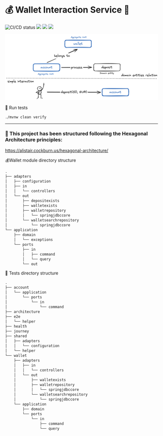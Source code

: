 # 💰 Wallet Interaction Service 💸

![CI/CD status](https://github.com/erickgualpa/wallet-interaction-service/actions/workflows/maven.yml/badge.svg)
[![](https://img.shields.io/badge/Spring%20Boot%20Version-3.4.5-blue)](/pom.xml)
[![](https://img.shields.io/badge/Java%20Version-21-blue)](/pom.xml)
[![](https://img.shields.io/badge/Kotlin%20Version-2.0.0-blue)](/pom.xml)

![wallet-interaction-service](etc/wallet-interaction-service.png)

🧪 Run tests
<br>

```shell script
./mvnw clean verify
```

---

### 📣 This project has been structured following the Hexagonal Architecture principles:

https://alistair.cockburn.us/hexagonal-architecture/

[//]: # (Directory tree below was generated using 'tree -d' command in the 'src/main/kotlin/org/egualpam/contexts/payment/walletinteractionservice/wallet' directory)

💰Wallet module directory structure

```
.
├── adapters
│   ├── configuration
│   ├── in
│   │   └── controllers
│   └── out
│       ├── depositexists
│       ├── walletexists
│       ├── walletrepository
│       │   └── springjdbccore
│       └── walletsearchrepository
│           └── springjdbccore
└── application
    ├── domain
    │   └── exceptions
    └── ports
        ├── in
        │   ├── command
        │   └── query
        └── out
```

🧪 Tests directory structure

[//]: # (Directory tree below was generated using 'tree -d' command in the 'src/test/kotlin/org/egualpam/contexts/payment/walletinteractionservice' directory)

```
.
├── account
│   └── application
│       └── ports
│           └── in
│               └── command
├── architecture
├── e2e
│   └── helper
├── health
├── journey
├── shared
│   ├── adapters
│   │   └── configuration
│   └── helper
└── wallet
    ├── adapters
    │   ├── in
    │   │   └── controllers
    │   └── out
    │       ├── walletexists
    │       ├── walletrepository
    │       │   └── springjdbccore
    │       └── walletsearchrepository
    │           └── springjdbccore
    └── application
        ├── domain
        └── ports
            └── in
                ├── command
                └── query
```

